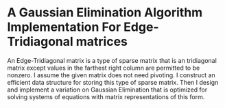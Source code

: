 # A Gaussian Elimination Algorithm Implementation For Edge-Tridiagonal matrices

An Edge-Tridiagonal matrix is a type of sparse matrix that is an tridiagonal matrix except values in the farthest right column are permitted to be nonzero. I assume the given matrix does not need pivoting. I construct an efficient data structure for storing this type of sparse matrix. Then I design and implement a variation on Gaussian Elimination that is optimized for solving systems of equations with matrix representations of this form.
